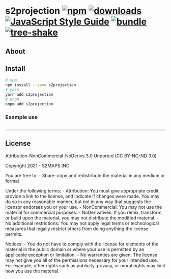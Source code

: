 # s2projection [![npm][npm-image]][npm-url] [![downloads][downloads-image]][downloads-url] [![JavaScript Style Guide](https://img.shields.io/badge/code_style-standard-brightgreen.svg)](https://standardjs.com) [![bundle][bundle-image]][bundle-url] [![tree-shake][tree-shake-image]][tree-shake-url]

[npm-image]: https://img.shields.io/npm/v/s2projection.svg
[npm-url]: https://npmjs.org/package/s2projection
[downloads-image]: https://img.shields.io/npm/dm/s2projection.svg
[downloads-url]: https://www.npmjs.com/package/s2projection
[bundle-image]: https://badgen.net/bundlephobia/minzip/s2projection
[bundle-url]: https://bundlephobia.com/package/s2projection
[tree-shake-image]: https://badgen.net/bundlephobia/tree-shaking/s2projection
[tree-shake-url]: https://bundlephobia.com/package/s2projection

## About

## Install

```bash
# npm
npm install --save s2projection
# yarn
yarn add s2projection
# pnpm
pnpm add s2projection
```

### Example use

```ts

```

---

## License

Attribution-NonCommercial-NoDerivs 3.0 Unported (CC BY-NC-ND 3.0)

  Copyright 2021 - S2MAPS INC

  You are free to:
    - Share: copy and redistribute the material in any medium or format

  Under the following terms:
    - Attribution: You must give appropriate credit, provide a link to the license, and indicate if changes were made. You may do so in any reasonable manner, but not in any way that suggests the licensor endorses you or your use.
    - NonCommercial: You may not use the material for commercial purposes.
    - NoDerivatives: If you remix, transform, or build upon the material, you may not distribute the modified material.
    - No additional restrictions: You may not apply legal terms or technological measures that legally restrict others from doing anything the license permits.

  Notices:
    - You do not have to comply with the license for elements of the material in the public domain or where your use is permitted by an applicable exception or limitation.
    - No warranties are given. The license may not give you all of the permissions necessary for your intended use. For example, other rights such as publicity, privacy, or moral rights may limit how you use the material.
